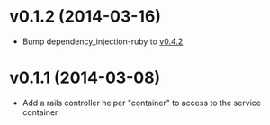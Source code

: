 # v0.1.2 (2014-03-16)

* Bump dependency_injection-ruby to [v0.4.2](https://github.com/kdisneur/dependency_injection-ruby/blob/develop/CHANGELOG.md#042-2014-03-16)

# v0.1.1 (2014-03-08)

* Add a rails controller helper "container" to access to the service container
